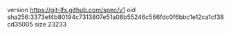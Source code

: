 version https://git-lfs.github.com/spec/v1
oid sha256:3373ef4b80194c7313807e51a08b55246c566fdc0f6bbc1e12ca1cf38cd35005
size 23233
